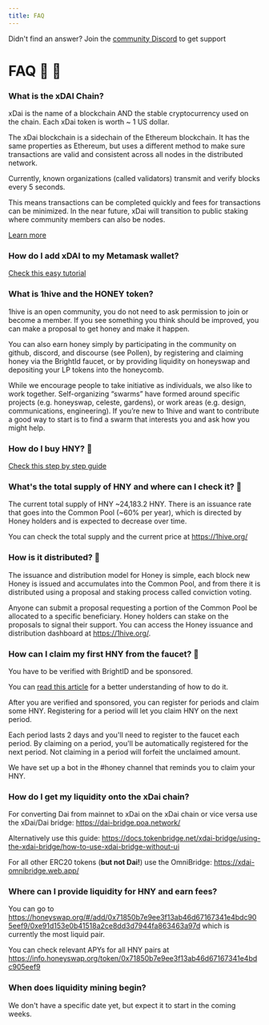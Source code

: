 ```yaml
---
title: FAQ
---
```


<Info>Didn't find an answer? Join the <a href="https://discord.gg/NTDBRNz">community Discord</a> to get support</Info>

# FAQ :honey_pot: :bee: 

### What is the xDAI Chain? 

xDai is the name of a blockchain AND the stable cryptocurrency used on the chain. Each xDai token is worth ~ 1 US dollar.

The xDai blockchain is a sidechain of the Ethereum blockchain. It has the same properties as Ethereum, but uses a different method to make sure transactions are valid and consistent across all nodes in the distributed network.

Currently, known organizations (called validators) transmit and verify blocks every 5 seconds.

This means transactions can be completed quickly and fees for transactions can be minimized. In the near future, xDai will transition to public staking where community members can also be nodes.

[Learn more](https://www.xdaichain.com/)

### How do I add xDAI to my Metamask wallet?

[Check this easy tutorial](https://www.xdaichain.com/for-users/wallets/metamask)

### What is 1hive and the HONEY token?

1hive is an open community, you do not need to ask permission to join or become a member. If you see something you think should be improved, you can make a proposal to get honey and make it happen.

You can also earn honey simply by participating in the community on github, discord, and discourse (see Pollen), by registering and claiming honey via the BrightId faucet, or by providing liquidity on honeyswap and depositing your LP tokens into the honeycomb.

While we encourage people to take initiative as individuals, we also like to work together. Self-organizing “swarms” have formed around specific projects (e.g. honeyswap, celeste, gardens), or work areas (e.g. design, communications, engineering). If you’re new to 1hive and want to contribute a good way to start is to find a swarm that interests you and ask how you might help.
    

### How do I buy HNY? :honey_pot:

[Check this step by step guide](https://medium.com/@whitecolidon/honey-token-how-to-buy-it-c48802e2e881)
   
### What's the total supply of HNY and where can I check it? :honey_pot:
    
The current total supply of HNY ~24,183.2 HNY. There is an issuance rate that goes into the Common Pool (~60% per year), which is directed by Honey holders and is expected to decrease over time.
    
    
You can check the total supply and the current price at https://1hive.org/
    
### How is it distributed? :honey_pot:

The issuance and distribution model for Honey is simple, each block new Honey is issued and accumulates into the Common Pool, and from there it is distributed using a proposal and staking process called conviction voting.
    
Anyone can submit a proposal requesting a portion of the Common Pool be allocated to a specific beneficiary. Honey holders can stake on the proposals to signal their support. You can access the Honey issuance and distribution dashboard at https://1hive.org/.
    
### How can I claim my first HNY from the faucet? :honey_pot:

You have to be verified with BrightID and be sponsored.

You can [read this article](https://medium.com/@whitecolidon/the-honey-faucet-ccd0d2a368db) for a better understanding of how to do it.
    
    
After you are verified and sponsored, you can register for periods and claim some HNY. Registering for a period will let you claim HNY on the next period.

Each period lasts 2 days and you'll need to register to the faucet each period. By claiming on a period, you'll be automatically registered for the next period. Not claiming in a period will forfeit the unclaimed amount.
    
We have set up a bot in the #honey channel that reminds you to claim your HNY.

### How do I get my liquidity onto the xDai chain?
    
For converting Dai from mainnet to xDai on the xDai chain or vice versa use the xDai/Dai bridge: https://dai-bridge.poa.network/
    
Alternatively use this guide: https://docs.tokenbridge.net/xdai-bridge/using-the-xdai-bridge/how-to-use-xdai-bridge-without-ui
    
For all other ERC20 tokens (**but not Dai!**) use the OmniBridge: https://xdai-omnibridge.web.app/
    
### Where can I provide liquidity for HNY and earn fees?
    
You can go to https://honeyswap.org/#/add/0x71850b7e9ee3f13ab46d67167341e4bdc905eef9/0xe91d153e0b41518a2ce8dd3d7944fa863463a97d which is currently the most liquid pair.
    
You can check relevant APYs for all HNY pairs at https://info.honeyswap.org/token/0x71850b7e9ee3f13ab46d67167341e4bdc905eef9 
    
### When does liquidity mining begin?
    
We don't have a specific date yet, but expect it to start in the coming weeks.
